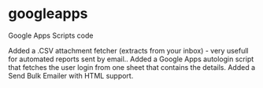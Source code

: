 # googleapps
Google Apps Scripts code

Added a .CSV attachment fetcher (extracts from your inbox) - very usefull for automated reports sent by email..
Added a Google Apps autologin script that fetches the user login from one sheet that contains the details.
Added a Send Bulk Emailer with HTML support.
